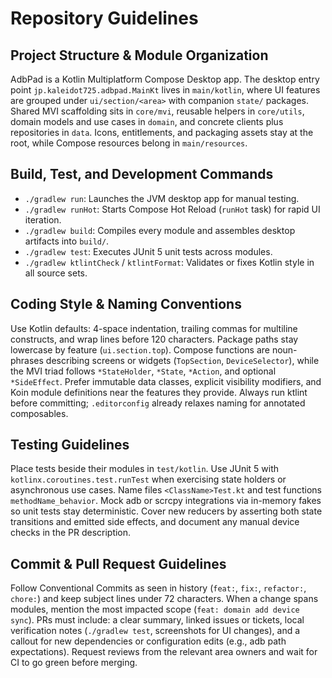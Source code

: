 # Repository Guidelines

## Project Structure & Module Organization
AdbPad is a Kotlin Multiplatform Compose Desktop app. The desktop entry point `jp.kaleidot725.adbpad.MainKt` lives in `main/kotlin`, where UI features are grouped under `ui/section/<area>` with companion `state/` packages. Shared MVI scaffolding sits in `core/mvi`, reusable helpers in `core/utils`, domain models and use cases in `domain`, and concrete clients plus repositories in `data`. Icons, entitlements, and packaging assets stay at the root, while Compose resources belong in `main/resources`.

## Build, Test, and Development Commands
- `./gradlew run`: Launches the JVM desktop app for manual testing.
- `./gradlew runHot`: Starts Compose Hot Reload (`runHot` task) for rapid UI iteration.
- `./gradlew build`: Compiles every module and assembles desktop artifacts into `build/`.
- `./gradlew test`: Executes JUnit 5 unit tests across modules.
- `./gradlew ktlintCheck` / `ktlintFormat`: Validates or fixes Kotlin style in all source sets.

## Coding Style & Naming Conventions
Use Kotlin defaults: 4-space indentation, trailing commas for multiline constructs, and wrap lines before 120 characters. Package paths stay lowercase by feature (`ui.section.top`). Compose functions are noun-phrases describing screens or widgets (`TopSection`, `DeviceSelector`), while the MVI triad follows `*StateHolder`, `*State`, `*Action`, and optional `*SideEffect`. Prefer immutable data classes, explicit visibility modifiers, and Koin module definitions near the features they provide. Always run ktlint before committing; `.editorconfig` already relaxes naming for annotated composables.

## Testing Guidelines
Place tests beside their modules in `test/kotlin`. Use JUnit 5 with `kotlinx.coroutines.test.runTest` when exercising state holders or asynchronous use cases. Name files `<ClassName>Test.kt` and test functions `methodName_behavior`. Mock adb or scrcpy integrations via in-memory fakes so unit tests stay deterministic. Cover new reducers by asserting both state transitions and emitted side effects, and document any manual device checks in the PR description.

## Commit & Pull Request Guidelines
Follow Conventional Commits as seen in history (`feat:`, `fix:`, `refactor:`, `chore:`) and keep subject lines under 72 characters. When a change spans modules, mention the most impacted scope (`feat: domain add device sync`). PRs must include: a clear summary, linked issues or tickets, local verification notes (`./gradlew test`, screenshots for UI changes), and a callout for new dependencies or configuration edits (e.g., adb path expectations). Request reviews from the relevant area owners and wait for CI to go green before merging.
